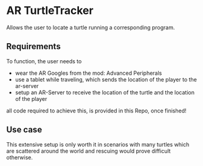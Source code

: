 # AR TurtleTracker

Allows the user to locate a turtle running a corresponding program.

## Requirements

To function, the user needs to

- wear the AR Googles from the mod: Advanced Peripherals
- use a tablet while traveling, which sends the location of the player to the ar-server
- setup an AR-Server to receive the location of the turtle and the location of the player

all code required to achieve this, is provided in this Repo, once finished!

## Use case

This extensive setup is only worth it in scenarios with many turtles which are scattered around the world and rescuing would prove difficult otherwise.
